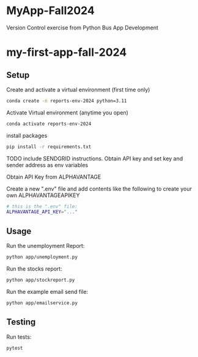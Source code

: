 # MyApp-Fall2024
Version Control exercise from Python Bus App Development

# my-first-app-fall-2024

## Setup

Create and activate a virtual environment (first time only)

```sh
conda create -n reports-env-2024 python=3.11
```

Activate Virtual environment (anytime you open)
```sh
conda activate reports-env-2024
```

install packages
```sh
pip install -r requirements.txt
```

TODO include SENDGRID instructions. Obtain API key and set key and sender address as env variables


Obtain API Key from ALPHAVANTAGE

Create a new ".env" file and add contents like the following to create your own ALPHAVANTAGEAPIKEY


```sh
# this is the ".env" file:
ALPHAVANTAGE_API_KEY="..."
```


## Usage

Run the unemployment Report:

```sh
python app/unemployment.py
```

Run the stocks report:

```sh
python app/stockreport.py
```

Run the example email send file:

```sh
python app/emailservice.py
```


## Testing

Run tests:

```sh
pytest
```